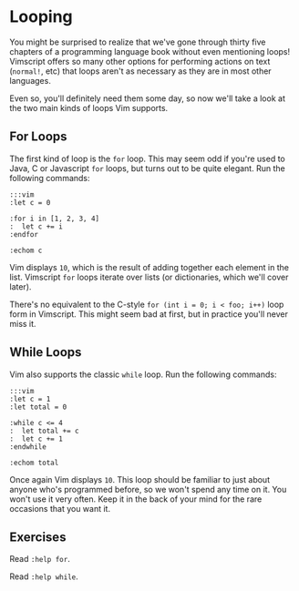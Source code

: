 Looping
=======

You might be surprised to realize that we've gone through thirty five chapters
of a programming language book without even mentioning loops!  Vimscript offers
so many other options for performing actions on text (`normal!`, etc) that loops
aren't as necessary as they are in most other languages.

Even so, you'll definitely need them some day, so now we'll take a look at the
two main kinds of loops Vim supports.

For Loops
---------

The first kind of loop is the `for` loop.  This may seem odd if you're used to
Java, C or Javascript `for` loops, but turns out to be quite elegant.  Run the
following commands:

    :::vim
    :let c = 0

    :for i in [1, 2, 3, 4]
    :  let c += i
    :endfor

    :echom c

Vim displays `10`, which is the result of adding together each element in the
list.  Vimscript `for` loops iterate over lists (or dictionaries, which we'll
cover later).

There's no equivalent to the C-style `for (int i = 0; i < foo; i++)` loop form in
Vimscript.  This might seem bad at first, but in practice you'll never miss it.

While Loops
-----------

Vim also supports the classic `while` loop.  Run the following commands:

    :::vim
    :let c = 1
    :let total = 0

    :while c <= 4
    :  let total += c
    :  let c += 1
    :endwhile

    :echom total

Once again Vim displays `10`.  This loop should be familiar to just about anyone
who's programmed before, so we won't spend any time on it.  You won't use it
very often.  Keep it in the back of your mind for the rare occasions that you
want it.

Exercises
---------

Read `:help for`.

Read `:help while`.
